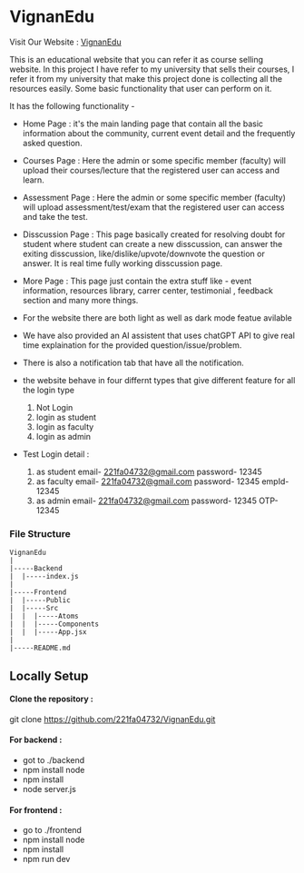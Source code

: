# VignanEdu

Visit Our Website : [VignanEdu](https://vignanedu-frontend.onrender.com)

This is an educational website that you can refer it as course selling website. In this project I have refer to my university that sells their courses, I refer it from my university that make this project done is collecting all the resources easily. Some basic functionality that user can perform on it.

It has the following functionality -

- Home Page : it's the main landing page that contain all the basic information about the community, current event detail and the frequently asked question.
- Courses Page : Here the admin or some specific member (faculty) will upload their courses/lecture that the registered user can access and learn.
- Assessment Page : Here the admin or some specific member (faculty) will upload assessment/test/exam that the registered user can access and take the test.
- Disscussion Page : This page basically created for resolving doubt for student where student can create a new disscussion, can answer the exiting disscussion, like/dislike/upvote/downvote the question or answer. It is real time fully working disscussion page.
- More Page : This page just contain the extra stuff like - event information, resources library, carrer center, testimonial , feedback section and many more things.
- For the website there are both light as well as dark mode featue avilable
- We have also provided an AI assistent that uses chatGPT API to give real time explaination for the provided question/issue/problem.
- There is also a notification tab that have all the notification.
- the website behave in four differnt types that give different feature for all the login type

  1. Not Login
  2. login as student
  3. login as faculty
  4. login as admin

- Test Login detail :
  1. as student email- 221fa04732@gmail.com password- 12345
  2. as faculty email- 221fa04732@gmail.com password- 12345 empId-12345
  3. as admin email- 221fa04732@gmail.com password- 12345 OTP-12345

### File Structure

    VignanEdu
    |
    |-----Backend
    |  |-----index.js
    |
    |-----Frontend
    |  |-----Public
    |  |-----Src
    |  |  |-----Atoms
    |  |  |-----Components
    |  |  |-----App.jsx
    |
    |-----README.md

## Locally Setup

#### Clone the repository :

git clone https://github.com/221fa04732/VignanEdu.git

#### For backend :

- got to ./backend
- npm install node
- npm install
- node server.js

#### For frontend :

- go to ./frontend
- npm install node
- npm install
- npm run dev
